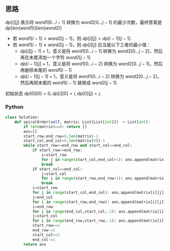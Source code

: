## 思路

$dp[i][j]$ 表示将 $word1[0...i-1]$ 转换为 $word2[0...j-1]$ 的最少次数，最终答案是 $dp[len(word1)][len(word2)]$

- 若 $word1[i-1]=word2[j-1]$，则 $dp[i][j]=dp[i-1][j-1]$.
- 若 $word1[i-1] \neq word2[j-1]$，则 $dp[i][j]$ 应当是以下三者的最小值：
  - $dp[i][j-1]+1$，意义是将 $word1[0...i-1]$ 转换为 $word2[0...j-2]$，然后再在末尾添加一个字符 $word2[j-1]$
  - $dp[i-1][j]+1$，意义是将 $word1[0...i-2]$ 转换为 $word2[0...j-1]$，然后再删除末尾的 $word1[i-1]$
  - $dp[i-1][j-1]+1$，意义是将 $word1[0...i-2]$ 转换为 $word2[0...j-2]$，然后再把末尾的 $word1[i-1]$ 替换成 $word2[j-1]$.

初始状态 $dp[0][0]=0,dp[i][0]=i,dp[0][j]=j$.

### Python

```python
class Solution:
    def spiralOrder(self, matrix: List[List[int]]) -> List[int]:
        if len(matrix)==0: return []
        ans=[]
        start_row,end_row=0,len(matrix)-1
        start_col,end_col=0,len(matrix[0])-1
        while start_row<=end_row and start_col<=end_col:
            if start_row==end_row:
                i=start_row
                for j in range(start_col,end_col+1): ans.append(matrix[i][j])
                break
            if start_col==end_col:
                j=start_col
                for i in range(start_row,end_row+1): ans.append(matrix[i][j])
                break
            i=start_row
            for j in range(start_col,end_col): ans.append(matrix[i][j])
            j=end_col
            for i in range(start_row,end_row): ans.append(matrix[i][j])
            i=end_row
            for j in range(end_col,start_col,-1): ans.append(matrix[i][j])
            j=start_col
            for i in range(end_row,start_row,-1): ans.append(matrix[i][j])
            start_row+=1
            end_row-=1
            start_col+=1
            end_col-=1
        return ans
```

